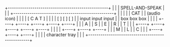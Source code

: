 +-------------------------------------------------+
|                                                 |
|                  SPELL-AND-SPEAK                |
|                                                 |
+-------------------------------------------------+
|                                                 |
|                                                 |
|                  CAT                            |
|            (audio icon)                         |
|                                                 |
|            [  C  A  T  ]                        |
|                                                 |
|            [     ] [     ] [     ]              |
|            input  input  input                  |
|            box    box    box                    |
|                                                 |
|  +----+  +----+  +----+  +----+  +----+         |
|  | A  |  | S  |  | E  |  | R  |  | T  |         |
|  +----+  +----+  +----+  +----+  +----+         |
|                                                 |
|  +----+  +----+  +----+                         |
|  | M  |  | L  |  | C  |                         |
|  +----+  +----+  +----+                         |
|                                                 |
|                    character tray               |
|                                                 |
+-------------------------------------------------+